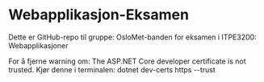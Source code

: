 # Webapplikasjon-Eksamen
Dette er GitHub-repo til gruppe: OsloMet-banden for eksamen i ITPE3200: Webapplikasjoner 



For å fjerne warning om: The ASP.NET Core developer certificate is not trusted. 
    Kjør denne i terminalen: dotnet dev-certs https --trust
